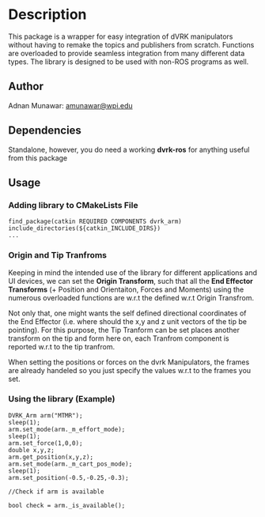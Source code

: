 # Description
This package is a wrapper for easy integration of dVRK manipulators without having to remake 
the topics and publishers from scratch. Functions are overloaded to provide seamless integration 
from many different data types. The library is designed to be used with non-ROS programs as well.

## Author
Adnan Munawar: amunawar@wpi.edu

## Dependencies
Standalone, however, you do need a working **dvrk-ros** for anything useful from this package

## Usage

### Adding library to CMakeLists File
    find_package(catkin REQUIRED COMPONENTS dvrk_arm)
    include_directories(${catkin_INCLUDE_DIRS})
    ...
### Origin and Tip Tranfroms
Keeping in mind the intended use of the library for different applications and UI devices, we can 
set the **Origin Transform**, such that all the **End Effector Transforms** (+ Position and Orientaiton, Forces and Moments)
using the numerous overloaded functions are w.r.t the defined w.r.t Origin Transfrom. 

Not only that, one might wants the self defined directional coordinates of the End Effector (i.e. where should the x,y and z unit vectors of the tip be pointing). For this purpose, the Tip Tranform can be set places another transform on the tip and form here on, each Tranfrom component is reported w.r.t to the tip tranfrom.

When setting the positions or forces on the dvrk Manipulators, the frames are already handeled so you just specify
the values w.r.t to the frames you set.

### Using the library (Example)
    DVRK_Arm arm("MTMR");
    sleep(1);
    arm.set_mode(arm._m_effort_mode);
    sleep(1);
    arm.set_force(1,0,0);
    double x,y,z;
    arm.get_position(x,y,z);
    arm.set_mode(arm._m_cart_pos_mode);
    sleep(1);
    arm.set_position(-0.5,-0.25,-0.3);
    
    //Check if arm is available
    
    bool check = arm._is_available();
